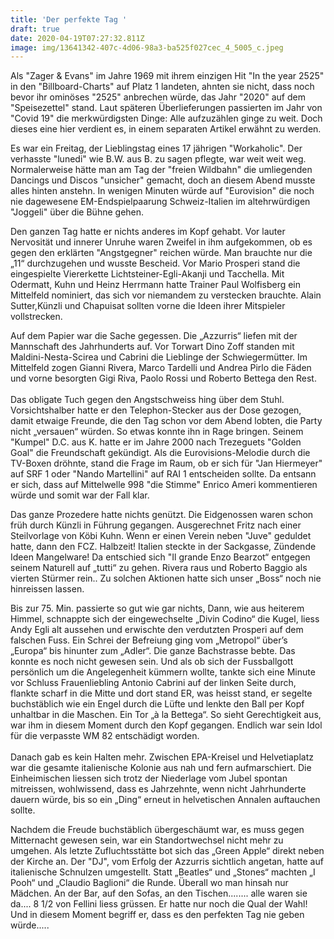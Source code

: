 ```yaml
---
title: 'Der perfekte Tag '
draft: true
date: 2020-04-19T07:27:32.811Z
image: img/13641342-407c-4d06-98a3-ba525f027cec_4_5005_c.jpeg
---
```

Als "Zager & Evans" im Jahre 1969 mit ihrem einzigen Hit "In the year 2525" in den "Billboard-Charts" auf Platz 1 landeten, ahnten sie nicht, dass noch bevor ihr ominöses "2525" anbrechen würde, das Jahr "2020" auf dem "Speisezettel" stand. Laut späteren Überlieferungen passierten im Jahr von "Covid 19" die merkwürdigsten Dinge: Alle aufzuzählen ginge zu weit. Doch dieses eine hier verdient es, in einem separaten Artikel erwähnt zu werden. 

Es war ein Freitag, der Lieblingstag eines 17 jährigen "Workaholic". Der verhasste "lunedi" wie B.W. aus B. zu sagen pflegte, war weit weit weg. Normalerweise hätte man am Tag der "freien Wildbahn" die umliegenden Dancings und Discos "unsicher" gemacht, doch an diesem Abend musste alles hinten anstehn. In wenigen Minuten würde auf "Eurovision" die noch nie dagewesene EM-Endspielpaarung Schweiz-Italien im altehrwürdigen "Joggeli" über die Bühne gehen. 

Den ganzen Tag hatte er nichts anderes im Kopf gehabt. Vor lauter Nervosität und innerer Unruhe waren Zweifel in ihm aufgekommen, ob es gegen den erklärten "Angstgegner" reichen würde. Man brauchte nur die „11“ durchzugehen und wusste Bescheid. Vor Mario Prosperi stand die eingespielte Viererkette Lichtsteiner-Egli-Akanji und Tacchella. Mit Odermatt, Kuhn und Heinz Herrmann hatte Trainer Paul Wolfisberg ein Mittelfeld nominiert, das sich vor niemandem zu verstecken brauchte. Alain Sutter,Künzli und Chapuisat sollten vorne die Ideen ihrer Mitspieler vollstrecken.

Auf dem Papier war die Sache gegessen. Die „Azzurris“ liefen mit der Mannschaft des Jahrhunderts auf. Vor Torwart Dino Zoff standen mit Maldini-Nesta-Scirea und Cabrini die Lieblinge der Schwiegermütter. Im Mittelfeld zogen Gianni Rivera, Marco Tardelli und Andrea Pirlo die Fäden und vorne besorgten Gigi Riva, Paolo Rossi und Roberto Bettega den Rest.\
\
Das obligate Tuch gegen den Angstschweiss hing über dem Stuhl. Vorsichtshalber hatte er den Telephon-Stecker aus der Dose gezogen, damit etwaige Freunde, die den Tag schon vor dem Abend lobten, die Party nicht „versauen“ würden. So etwas konnte ihn in Rage bringen. Seinem "Kumpel" D.C. aus K. hatte er im Jahre 2000 nach Trezeguets "Golden Goal" die Freundschaft gekündigt. Als die Eurovisions-Melodie durch die TV-Boxen dröhnte, stand die Frage im Raum, ob er sich für "Jan Hiermeyer" auf SRF 1 oder "Nando Martellini" auf RAI 1 entscheiden sollte. Da entsann er sich, dass auf Mittelwelle 998 "die Stimme"  Enrico Ameri kommentieren würde und somit war der Fall klar. 

Das ganze Prozedere hatte nichts genützt. Die Eidgenossen waren schon früh durch Künzli in Führung gegangen. Ausgerechnet Fritz nach einer Steilvorlage von Köbi Kuhn. Wenn er einen Verein neben "Juve" geduldet hatte, dann den FCZ. Halbzeit! Italien steckte in der Sackgasse, Zündende Ideen Mangelware! Da entschied sich "Il grande Enzo Bearzot“ entgegen seinem Naturell auf „tutti“ zu gehen. Rivera raus und Roberto Baggio als vierten Stürmer rein.. Zu solchen Aktionen hatte sich unser „Boss“ noch nie hinreissen lassen. 

Bis zur 75. Min. passierte so gut wie gar nichts, Dann, wie aus heiterem Himmel, schnappte sich der eingewechselte „Divin Codino“ die Kugel, liess Andy Egli alt aussehen und erwischte den verdutzten Prosperi auf dem falschen Fuss. Ein Schrei der Befreiung ging vom „Metropol“ über’s „Europa“ bis hinunter zum „Adler“. Die ganze Bachstrasse bebte. Das konnte es noch nicht gewesen sein. Und als ob sich der Fussballgott persönlich um die Angelegenheit kümmern wollte, tankte sich eine Minute vor Schluss Frauenliebling Antonio Cabrini auf der linken Seite durch, flankte scharf in die Mitte und dort stand ER, was heisst stand, er segelte buchstäblich wie ein Engel durch die Lüfte und lenkte den Ball per Kopf unhaltbar in die Maschen. Ein Tor „à la Bettega“. So sieht Gerechtigkeit aus, war ihm in diesem Moment durch den Kopf gegangen. Endlich war sein  Idol für die verpasste WM 82 entschädigt worden.\
\
Danach gab es kein Halten mehr. Zwischen EPA-Kreisel und Helvetiaplatz war die gesamte italienische Kolonie aus nah und fern aufmarschiert. Die Einheimischen liessen sich trotz der Niederlage vom Jubel spontan mitreissen, wohlwissend, dass es Jahrzehnte, wenn nicht Jahrhunderte dauern würde, bis so ein „Ding“ erneut in helvetischen Annalen auftauchen sollte. 

Nachdem die Freude buchstäblich übergeschäumt war, es muss gegen Mitternacht gewesen sein, war ein Standortwechsel nicht mehr zu umgehen. Als letzte Zufluchtsstätte bot sich das „Green Apple“ direkt neben der Kirche an. Der "DJ", vom Erfolg der Azzurris sichtlich angetan, hatte auf italienische Schnulzen umgestellt. Statt „Beatles“ und „Stones“ machten „I Pooh“ und „Claudio Baglioni“ die Runde. Überall wo man hinsah nur Mädchen. An der Bar, auf den Sofas, an den Tischen........ alle  waren sie da.... 8 1/2 von Fellini liess grüssen. Er hatte nur noch die Qual der Wahl! Und in diesem Moment begriff er, dass es den perfekten Tag nie geben würde.....